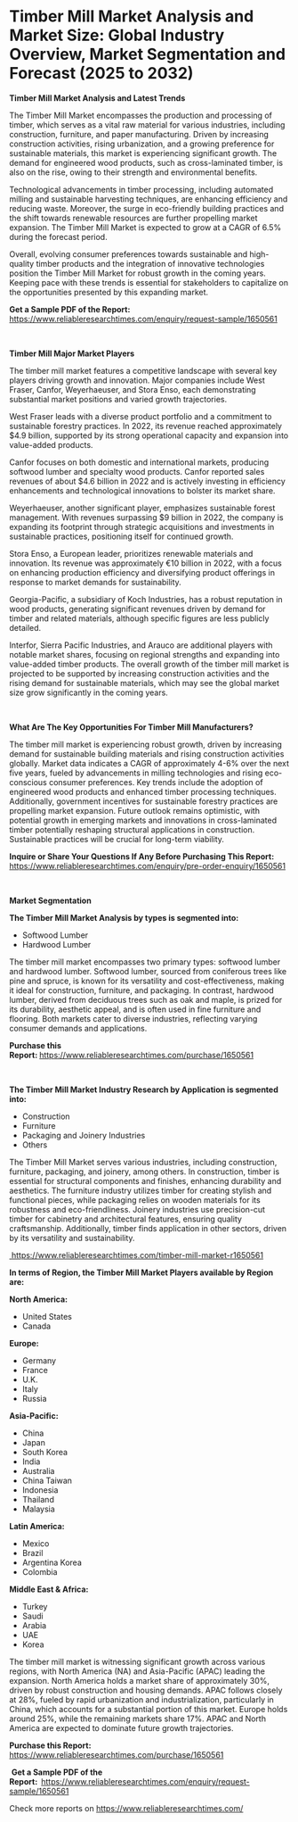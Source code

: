 <p><h1>Timber Mill Market Analysis and Market Size: Global Industry Overview, Market Segmentation and Forecast (2025 to 2032)</h1></p><p><strong>Timber Mill Market Analysis and Latest Trends</strong></p>
<p><p>The Timber Mill Market encompasses the production and processing of timber, which serves as a vital raw material for various industries, including construction, furniture, and paper manufacturing. Driven by increasing construction activities, rising urbanization, and a growing preference for sustainable materials, this market is experiencing significant growth. The demand for engineered wood products, such as cross-laminated timber, is also on the rise, owing to their strength and environmental benefits.</p><p>Technological advancements in timber processing, including automated milling and sustainable harvesting techniques, are enhancing efficiency and reducing waste. Moreover, the surge in eco-friendly building practices and the shift towards renewable resources are further propelling market expansion. The Timber Mill Market is expected to grow at a CAGR of 6.5% during the forecast period. </p><p>Overall, evolving consumer preferences towards sustainable and high-quality timber products and the integration of innovative technologies position the Timber Mill Market for robust growth in the coming years. Keeping pace with these trends is essential for stakeholders to capitalize on the opportunities presented by this expanding market.</p></p>
<p><strong>Get a Sample PDF of the Report:&nbsp;</strong> <a href="https://www.reliableresearchtimes.com/enquiry/request-sample/1650561?utm_campaign=2325&utm_medium=2&utm_source=Github&utm_content=ia&utm_term=17022025&utm_id=timber-mill">https://www.reliableresearchtimes.com/enquiry/request-sample/1650561</a></p>
<p>&nbsp;</p>
<p><strong>Timber Mill Major Market Players</strong></p>
<p><p>The timber mill market features a competitive landscape with several key players driving growth and innovation. Major companies include West Fraser, Canfor, Weyerhaeuser, and Stora Enso, each demonstrating substantial market positions and varied growth trajectories.</p><p>West Fraser leads with a diverse product portfolio and a commitment to sustainable forestry practices. In 2022, its revenue reached approximately $4.9 billion, supported by its strong operational capacity and expansion into value-added products.</p><p>Canfor focuses on both domestic and international markets, producing softwood lumber and specialty wood products. Canfor reported sales revenues of about $4.6 billion in 2022 and is actively investing in efficiency enhancements and technological innovations to bolster its market share.</p><p>Weyerhaeuser, another significant player, emphasizes sustainable forest management. With revenues surpassing $9 billion in 2022, the company is expanding its footprint through strategic acquisitions and investments in sustainable practices, positioning itself for continued growth.</p><p>Stora Enso, a European leader, prioritizes renewable materials and innovation. Its revenue was approximately €10 billion in 2022, with a focus on enhancing production efficiency and diversifying product offerings in response to market demands for sustainability.</p><p>Georgia-Pacific, a subsidiary of Koch Industries, has a robust reputation in wood products, generating significant revenues driven by demand for timber and related materials, although specific figures are less publicly detailed.</p><p>Interfor, Sierra Pacific Industries, and Arauco are additional players with notable market shares, focusing on regional strengths and expanding into value-added timber products. The overall growth of the timber mill market is projected to be supported by increasing construction activities and the rising demand for sustainable materials, which may see the global market size grow significantly in the coming years.</p></p>
<p>&nbsp;</p>
<p><strong>What Are The Key Opportunities For Timber Mill Manufacturers?</strong></p>
<p><p>The timber mill market is experiencing robust growth, driven by increasing demand for sustainable building materials and rising construction activities globally. Market data indicates a CAGR of approximately 4-6% over the next five years, fueled by advancements in milling technologies and rising eco-conscious consumer preferences. Key trends include the adoption of engineered wood products and enhanced timber processing techniques. Additionally, government incentives for sustainable forestry practices are propelling market expansion. Future outlook remains optimistic, with potential growth in emerging markets and innovations in cross-laminated timber potentially reshaping structural applications in construction. Sustainable practices will be crucial for long-term viability.</p></p>
<p><strong>Inquire or Share Your Questions If Any Before Purchasing This Report:</strong> <a href="https://www.reliableresearchtimes.com/enquiry/pre-order-enquiry/1650561?utm_campaign=2325&utm_medium=2&utm_source=Github&utm_content=ia&utm_term=17022025&utm_id=timber-mill">https://www.reliableresearchtimes.com/enquiry/pre-order-enquiry/1650561</a></p>
<p>&nbsp;</p>
<p><strong>Market Segmentation</strong></p>
<p><strong>The Timber Mill Market Analysis by types is segmented into:</strong></p>
<p><ul><li>Softwood Lumber</li><li>Hardwood Lumber</li></ul></p>
<p><p>The timber mill market encompasses two primary types: softwood lumber and hardwood lumber. Softwood lumber, sourced from coniferous trees like pine and spruce, is known for its versatility and cost-effectiveness, making it ideal for construction, furniture, and packaging. In contrast, hardwood lumber, derived from deciduous trees such as oak and maple, is prized for its durability, aesthetic appeal, and is often used in fine furniture and flooring. Both markets cater to diverse industries, reflecting varying consumer demands and applications.</p></p>
<p><strong>Purchase this Report:&nbsp;</strong><a href="https://www.reliableresearchtimes.com/purchase/1650561?utm_campaign=2325&utm_medium=2&utm_source=Github&utm_content=ia&utm_term=17022025&utm_id=timber-mill">https://www.reliableresearchtimes.com/purchase/1650561</a></p>
<p>&nbsp;</p>
<p><strong>The Timber Mill Market Industry Research by Application is segmented into:</strong></p>
<p><ul><li>Construction</li><li>Furniture</li><li>Packaging and Joinery Industries</li><li>Others</li></ul></p>
<p><p>The Timber Mill Market serves various industries, including construction, furniture, packaging, and joinery, among others. In construction, timber is essential for structural components and finishes, enhancing durability and aesthetics. The furniture industry utilizes timber for creating stylish and functional pieces, while packaging relies on wooden materials for its robustness and eco-friendliness. Joinery industries use precision-cut timber for cabinetry and architectural features, ensuring quality craftsmanship. Additionally, timber finds application in other sectors, driven by its versatility and sustainability.</p></p>
<p><a href="https://www.reliableresearchtimes.com/timber-mill-market-r1650561?utm_campaign=2325&utm_medium=2&utm_source=Github&utm_content=ia&utm_term=17022025&utm_id=timber-mill">&nbsp;https://www.reliableresearchtimes.com/timber-mill-market-r1650561</a></p>
<p><strong>In terms of Region, the Timber Mill Market Players available by Region are:</strong></p>
<p>
    <p> <strong> North America: </strong>
        <ul>
            <li>United States</li>
            <li>Canada</li>
        </ul>
        </p> 
    <p> <strong> Europe: </strong>
        <ul>
            <li>Germany</li>
            <li>France</li>
            <li>U.K.</li>
            <li>Italy</li>
            <li>Russia</li>
        </ul>
        </p> 
    <p> <strong> Asia-Pacific: </strong>
        <ul>
            <li>China</li>
            <li>Japan</li>
            <li>South Korea</li>
            <li>India</li>
            <li>Australia</li>
            <li>China Taiwan</li>
            <li>Indonesia</li>
            <li>Thailand</li>
            <li>Malaysia</li>
        </ul>
        </p> 
    <p> <strong> Latin America: </strong>
        <ul>
            <li>Mexico</li>
            <li>Brazil</li>
            <li>Argentina Korea</li>
            <li>Colombia</li>
        </ul>
        </p> 
    <p> <strong> Middle East & Africa: </strong>
        <ul>
            <li>Turkey</li>
            <li>Saudi</li>
            <li>Arabia</li>
            <li>UAE</li>
            <li>Korea</li>
        </ul>
    </p>
    </p>
<p><p>The timber mill market is witnessing significant growth across various regions, with North America (NA) and Asia-Pacific (APAC) leading the expansion. North America holds a market share of approximately 30%, driven by robust construction and housing demands. APAC follows closely at 28%, fueled by rapid urbanization and industrialization, particularly in China, which accounts for a substantial portion of this market. Europe holds around 25%, while the remaining markets share 17%. APAC and North America are expected to dominate future growth trajectories.</p></p>
<p><strong>Purchase this Report: </strong><a href="https://www.reliableresearchtimes.com/purchase/1650561?utm_campaign=2325&utm_medium=2&utm_source=Github&utm_content=ia&utm_term=17022025&utm_id=timber-mill">https://www.reliableresearchtimes.com/purchase/1650561</a></p>
<p>&nbsp;<strong>Get a Sample PDF of the Report:&nbsp;&nbsp;</strong><a href="https://www.reliableresearchtimes.com/enquiry/request-sample/1650561?utm_campaign=2325&utm_medium=2&utm_source=Github&utm_content=ia&utm_term=17022025&utm_id=timber-mill">https://www.reliableresearchtimes.com/enquiry/request-sample/1650561</a></p>
<p><strong></strong></p>
<p>Check more reports on <a href="https://www.reliableresearchtimes.com/?utm_campaign=2325&utm_medium=2&utm_source=Github&utm_content=ia&utm_term=17022025&utm_id=timber-mill">https://www.reliableresearchtimes.com/</a></p>